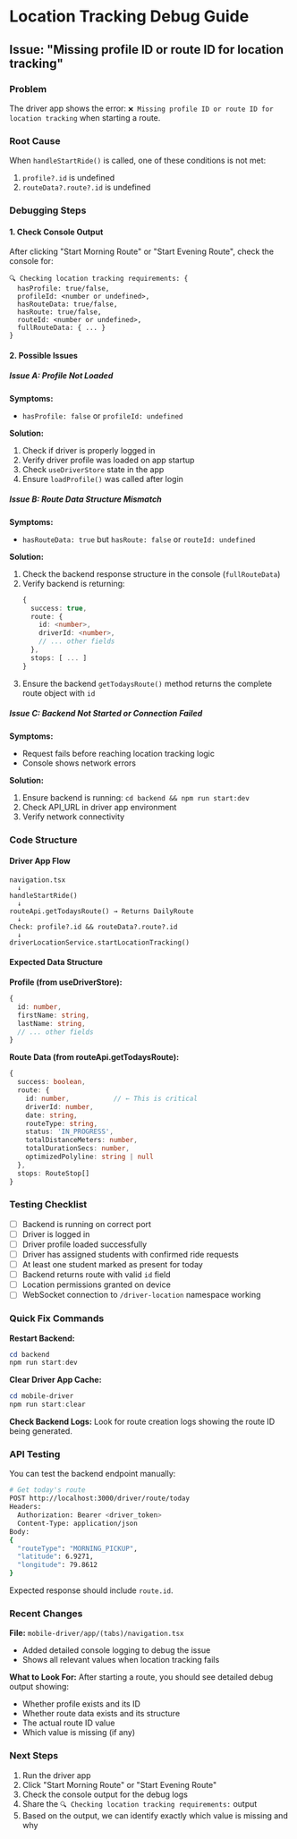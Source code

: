 # Location Tracking Debug Guide

## Issue: "Missing profile ID or route ID for location tracking"

### Problem
The driver app shows the error: `❌ Missing profile ID or route ID for location tracking` when starting a route.

### Root Cause
When `handleStartRide()` is called, one of these conditions is not met:
1. `profile?.id` is undefined
2. `routeData?.route?.id` is undefined

### Debugging Steps

#### 1. Check Console Output
After clicking "Start Morning Route" or "Start Evening Route", check the console for:

```
🔍 Checking location tracking requirements: {
  hasProfile: true/false,
  profileId: <number or undefined>,
  hasRouteData: true/false,
  hasRoute: true/false,
  routeId: <number or undefined>,
  fullRouteData: { ... }
}
```

#### 2. Possible Issues

##### Issue A: Profile Not Loaded
**Symptoms:**
- `hasProfile: false` or `profileId: undefined`

**Solution:**
1. Check if driver is properly logged in
2. Verify driver profile was loaded on app startup
3. Check `useDriverStore` state in the app
4. Ensure `loadProfile()` was called after login

##### Issue B: Route Data Structure Mismatch
**Symptoms:**
- `hasRouteData: true` but `hasRoute: false` or `routeId: undefined`

**Solution:**
1. Check the backend response structure in the console (`fullRouteData`)
2. Verify backend is returning:
   ```typescript
   {
     success: true,
     route: {
       id: <number>,
       driverId: <number>,
       // ... other fields
     },
     stops: [ ... ]
   }
   ```
3. Ensure the backend `getTodaysRoute()` method returns the complete route object with `id`

##### Issue C: Backend Not Started or Connection Failed
**Symptoms:**
- Request fails before reaching location tracking logic
- Console shows network errors

**Solution:**
1. Ensure backend is running: `cd backend && npm run start:dev`
2. Check API_URL in driver app environment
3. Verify network connectivity

### Code Structure

#### Driver App Flow
```
navigation.tsx
  ↓
handleStartRide()
  ↓
routeApi.getTodaysRoute() → Returns DailyRoute
  ↓
Check: profile?.id && routeData?.route?.id
  ↓
driverLocationService.startLocationTracking()
```

#### Expected Data Structure

**Profile (from useDriverStore):**
```typescript
{
  id: number,
  firstName: string,
  lastName: string,
  // ... other fields
}
```

**Route Data (from routeApi.getTodaysRoute):**
```typescript
{
  success: boolean,
  route: {
    id: number,           // ← This is critical
    driverId: number,
    date: string,
    routeType: string,
    status: 'IN_PROGRESS',
    totalDistanceMeters: number,
    totalDurationSecs: number,
    optimizedPolyline: string | null
  },
  stops: RouteStop[]
}
```

### Testing Checklist

- [ ] Backend is running on correct port
- [ ] Driver is logged in
- [ ] Driver profile loaded successfully
- [ ] Driver has assigned students with confirmed ride requests
- [ ] At least one student marked as present for today
- [ ] Backend returns route with valid `id` field
- [ ] Location permissions granted on device
- [ ] WebSocket connection to `/driver-location` namespace working

### Quick Fix Commands

**Restart Backend:**
```powershell
cd backend
npm run start:dev
```

**Clear Driver App Cache:**
```powershell
cd mobile-driver
npm run start:clear
```

**Check Backend Logs:**
Look for route creation logs showing the route ID being generated.

### API Testing

You can test the backend endpoint manually:

```bash
# Get today's route
POST http://localhost:3000/driver/route/today
Headers:
  Authorization: Bearer <driver_token>
  Content-Type: application/json
Body:
{
  "routeType": "MORNING_PICKUP",
  "latitude": 6.9271,
  "longitude": 79.8612
}
```

Expected response should include `route.id`.

### Recent Changes

**File:** `mobile-driver/app/(tabs)/navigation.tsx`
- Added detailed console logging to debug the issue
- Shows all relevant values when location tracking fails

**What to Look For:**
After starting a route, you should see detailed debug output showing:
- Whether profile exists and its ID
- Whether route data exists and its structure
- The actual route ID value
- Which value is missing (if any)

### Next Steps

1. Run the driver app
2. Click "Start Morning Route" or "Start Evening Route"
3. Check the console output for the debug logs
4. Share the `🔍 Checking location tracking requirements:` output
5. Based on the output, we can identify exactly which value is missing and why
